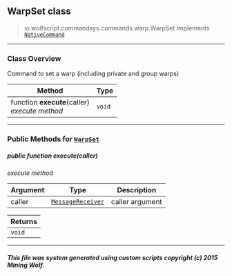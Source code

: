 ## WarpSet __class__

>io.wolfscript.commandsys.commands.warp.WarpSet
>Implements [`NativeCommand`](../../NativeCommand.md)

---

### Class Overview

Command to set a warp (including private and group warps)

Method | Type   
--- | :--- 
 function __execute__(caller) <br> _execute method_ | `void`



---


### Public Methods for [`WarpSet`](WarpSet.md)

##### <a id='execute'></a>public  function __execute__(caller)

_execute method_

Argument | Type | Description  
--- | --- | --- 
caller | [`MessageReceiver`](../../../chat/MessageReceiver.md) | caller argument

Returns | 
--- | 
`void` |


---


##### This file was system generated using custom scripts copyright (c) 2015 Mining Wolf.
	

